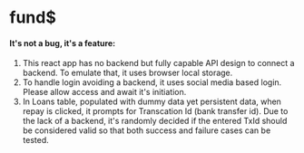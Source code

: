 # fund$
#### It's not a bug, it's a feature:
1. This react app has no backend but fully capable API design to connect a backend. To emulate that, it uses browser local storage.
2. To handle login avoiding a backend, it uses social media based login. Please allow access and await it's initiation.
3. In Loans table, populated with dummy data yet persistent data, when repay is clicked, it prompts for Transcation Id (bank transfer id). Due to the lack of a backend, it's randomly decided if the entered TxId should be considered valid so that both success and failure cases can be tested. 

